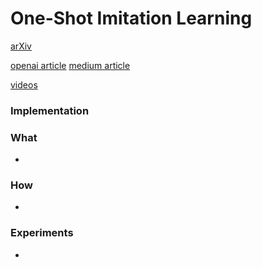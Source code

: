 # One-Shot Imitation Learning
[arXiv](https://arxiv.org/abs/1703.07326)

[openai article](https://blog.openai.com/robots-that-learn/)
[medium article](https://medium.com/incogito/openais-new-approach-for-one-shot-imitation-learning-a-sneak-peak-into-the-future-of-ai-efcdddca8e2e)

[videos](https://www.youtube.com/playlist?list=PLp24ODExrsVeLfXCFO2Hm5WXwgIck9uiZ)
### Implementation

### What

- 
### How
-

### Experiments
-
